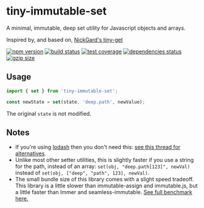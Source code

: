 # tiny-immutable-set

A minimal, immutable, deep set utility for Javascript objects and arrays.

Inspired by, and based on, [NickGard's tiny-get](https://github.com/NickGard/tiny-get)

[![npm version](https://img.shields.io/npm/v/tiny-immutable-set.svg)](https://www.npmjs.com/package/tiny-immutable-set)
[![build status](https://github.com/spautz/tiny-immutable-set/workflows/CI/badge.svg)](https://github.com/spautz/tiny-immutable-set/actions)
[![test coverage](https://img.shields.io/coveralls/github/spautz/tiny-immutable-set/main.svg)](https://coveralls.io/github/spautz/tiny-immutable-set?branch=main)
[![dependencies status](https://img.shields.io/librariesio/release/npm/tiny-immutable-set.svg)](https://libraries.io/github/spautz/tiny-immutable-set)
[![gzip size](https://img.shields.io/bundlephobia/minzip/tiny-immutable-set.svg)](https://bundlephobia.com/package/tiny-immutable-set@latest)

## Usage

```typescript
import { set } from 'tiny-immutable-set';

const newState = set(state, 'deep.path', newValue);
```

The original `state` is not modified.

## Notes

- If you're using [lodash](https://lodash.com) then you don't need this: [see this thread for alternatives](https://github.com/lodash/lodash/issues/1696#issuecomment-328335502).
- Unlike most other setter utilities, this is slightly faster if you use a string for the path, instead of an array: `set(obj, "deep.path[123]", newVal)` instead of `set(obj, ["deep", "path", 123], newVal)`.
- The small bundle size of this library comes with a slight speed tradeoff. This library is a little slower than
  immutable-assign and immutable.js, but a little faster than Immer and seamless-immutable.
  [See full benchmark here.](./benchmark)
